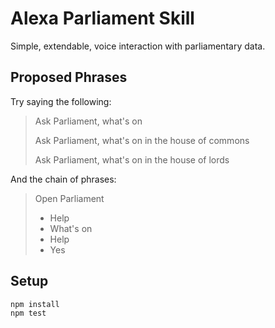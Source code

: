 # Alexa Parliament Skill
Simple, extendable, voice interaction with parliamentary data.

## Proposed Phrases
Try saying the following:
> Ask Parliament, what's on
>
> Ask Parliament, what's on in the house of commons
>
> Ask Parliament, what's on in the house of lords

And the chain of phrases:
> Open Parliament
>  - Help
>  - What's on
>  - Help
>  - Yes


## Setup
```bash
npm install
npm test
```
